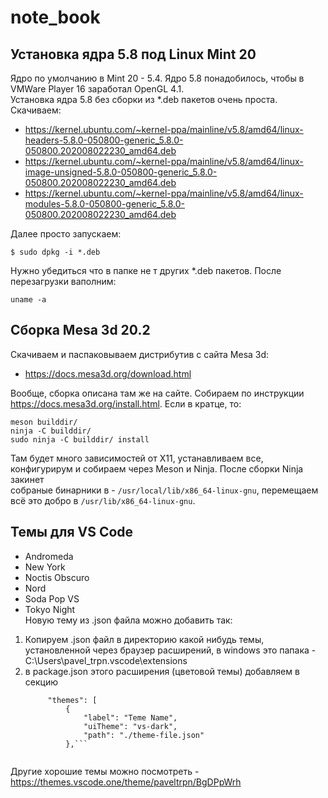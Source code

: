 # note_book  
## Установка ядра 5.8 под Linux Mint 20  
  
Ядро по умолчанию в Mint 20 - 5.4. Ядро 5.8 понадобилось, чтобы в VMWare Player 16 заработал OpenGL 4.1.   
Установка ядра 5.8 без сборки из *.deb пакетов очень проста. Скачиваем:  
  
- https://kernel.ubuntu.com/~kernel-ppa/mainline/v5.8/amd64/linux-headers-5.8.0-050800-generic_5.8.0-050800.202008022230_amd64.deb  
- https://kernel.ubuntu.com/~kernel-ppa/mainline/v5.8/amd64/linux-image-unsigned-5.8.0-050800-generic_5.8.0-050800.202008022230_amd64.deb
- https://kernel.ubuntu.com/~kernel-ppa/mainline/v5.8/amd64/linux-modules-5.8.0-050800-generic_5.8.0-050800.202008022230_amd64.deb  
  
Далее просто запускаем:  
```
$ sudo dpkg -i *.deb  
```  
Нужно убедиться что в папке не т других *.deb пакетов. После перезагрузки ваполним:
``` 
uname -a  
```
  
## Cборка Mesa 3d 20.2

Скачиваем и паспаковываем дистрибутив с сайта Mesa 3d:

- https://docs.mesa3d.org/download.html  

Вообще, сборка описана там же на сайте. Собираем по инструкции https://docs.mesa3d.org/install.html. Если в кратце, то:  
```
meson builddir/
ninja -C builddir/
sudo ninja -C builddir/ install
```
  
Там будет много зависимостей от X11, устанавливаем все, конфигурирум и собираем через Meson и Ninja. После сборки Ninja закинет  
собраные бинарники в - `/usr/local/lib/x86_64-linux-gnu`, перемещаем всё это добро в `/usr/lib/x86_64-linux-gnu`.  
  
## Темы для VS Code
- Andromeda  
- New York  
- Noctis Obscuro  
- Nord  
- Soda Pop VS  
- Tokyo Night  
Новую тему из .json файла можно добавить так:  
1) Копируем .json файл в директорию какой нибудь темы, установленной через браузер расширений, в
   windows это папака - C:\Users\pavel_trpn\.vscode\extensions
2) в package.json этого расширения (цветовой темы) добавляем в секцию 
   ```"contributes": {
		"themes": [
			{
				"label": "Teme Name",
				"uiTheme": "vs-dark",
				"path": "./theme-file.json"
			},```  
  
Другие хорошие темы можно посмотреть - https://themes.vscode.one/theme/paveltrpn/BgDPpWrh  